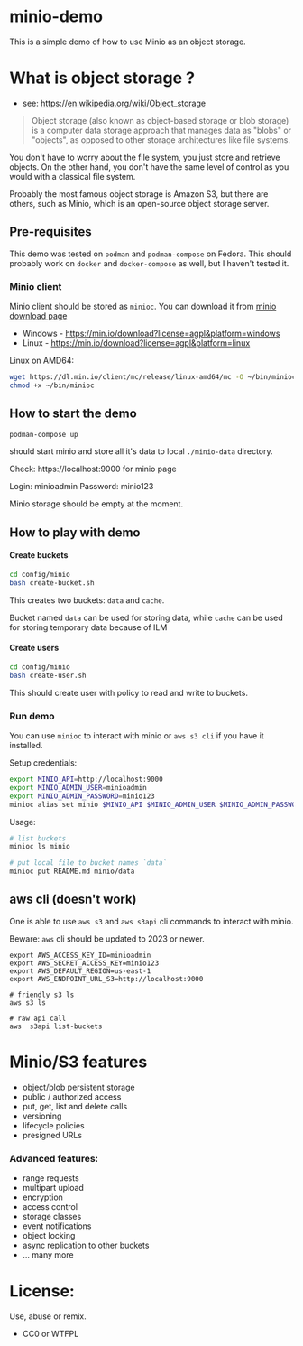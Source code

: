 

# minio-demo

This is a simple demo of how to use Minio as an object storage.

# What is object storage ?

 * see: https://en.wikipedia.org/wiki/Object_storage

> Object storage (also known as object-based storage or blob storage) 
> is a computer data storage approach that manages data as "blobs" 
> or "objects", as opposed to other storage architectures like file 
> systems.

You don't have to worry about the file system, you just store and
retrieve objects. On the other hand, you don't have the same level
of control as you would with a classical file system. 


Probably the most famous object storage is Amazon S3, but there are 
others, such as Minio, which is an open-source object storage server.


## Pre-requisites

This demo was tested on `podman` and `podman-compose` on Fedora.
This should probably work on `docker` and `docker-compose` as well,
but I haven't tested it.


### Minio client

Minio client should be stored as `minioc`. You can download it from
[minio download page][download]

 * Windows - https://min.io/download?license=agpl&platform=windows
 * Linux - https://min.io/download?license=agpl&platform=linux

Linux on AMD64:

```bash
wget https://dl.min.io/client/mc/release/linux-amd64/mc -O ~/bin/minioc
chmod +x ~/bin/minioc
```

[download]: https://min.io/download


## How to start the demo

```bash
podman-compose up
```

should start minio and store all it's data to local `./minio-data` directory.

Check: https://localhost:9000 for minio page

Login: minioadmin
Password: minio123

Minio storage should be empty at the moment.

## How to play with demo

#### Create buckets

```bash
cd config/minio
bash create-bucket.sh
```

This creates two buckets: `data` and `cache`. 

Bucket named `data` can be used for storing data, while `cache` can be used for 
storing temporary data because of ILM


#### Create users

```bash
cd config/minio
bash create-user.sh
```

This should create user with policy to read and write to buckets.

### Run demo
 
You can use `minioc` to interact with minio or `aws s3 cli` if you have it installed.

Setup credentials:
```bash
export MINIO_API=http://localhost:9000
export MINIO_ADMIN_USER=minioadmin
export MINIO_ADMIN_PASSWORD=minio123
minioc alias set minio $MINIO_API $MINIO_ADMIN_USER $MINIO_ADMIN_PASSWORD
```

Usage:

```bash
# list buckets
minioc ls minio

# put local file to bucket names `data`
minioc put README.md minio/data
````


## aws cli (doesn't work)

One is able to use `aws s3` and `aws s3api` cli commands to interact with minio.

Beware: `aws` cli should be updated to 2023 or newer.

```shell
export AWS_ACCESS_KEY_ID=minioadmin
export AWS_SECRET_ACCESS_KEY=minio123
export AWS_DEFAULT_REGION=us-east-1
export AWS_ENDPOINT_URL_S3=http://localhost:9000

# friendly s3 ls
aws s3 ls

# raw api call
aws  s3api list-buckets
``` 

# Minio/S3 features

 * object/blob persistent storage
 * public / authorized access
 * put, get, list and delete calls
 * versioning
 * lifecycle policies
 * presigned URLs
 

### Advanced features:

 * range requests
 * multipart upload
 * encryption
 * access control
 * storage classes
 * event notifications
 * object locking
 * async replication to other buckets
 * ... many more


# License:

Use, abuse or remix.

 * CC0 or WTFPL
 
